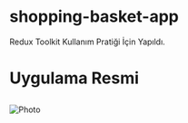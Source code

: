 # shopping-basket-app
Redux Toolkit Kullanım Pratiği İçin Yapıldı.

# Uygulama Resmi 

## 
![Photo](https://user-images.githubusercontent.com/58556840/229197219-ab48646d-dc86-41f4-b92b-5c9cae861366.png)
